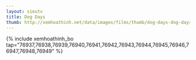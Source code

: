 ```yaml
---
layout: sieutv
title: Dog Days
thumb: http://xemhoathinh.net/data/images/films/thumb/dog-days-dog-days-2012.jpg
---
```

{% include xemhoathinh_bo tap="76937,76938,76939,76940,76941,76942,76943,76944,76945,76946,76947,76948,76949" %} 
